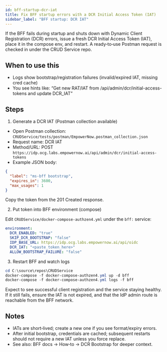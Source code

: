 ```yaml
---
id: bff-startup-dcr-iat
title: Fix BFF startup errors with a DCR Initial Access Token (IAT)
sidebar_label: "BFF startup: DCR IAT"
---
```


If the BFF fails during startup and shuts down with Dynamic Client Registration (DCR) errors, issue a fresh DCR Initial Access Token (IAT), place it in the compose env, and restart. A ready‑to‑use Postman request is checked in under the CRUD Service repo.

## When to use this

- Logs show bootstrap/registration failures (invalid/expired IAT, missing cred cache)
- You see hints like: “Get new RAT/IAT from /api/admin/dcr/initial-access-tokens and update DCR_IAT”

## Steps

1) Generate a DCR IAT (Postman collection available)

- Open Postman collection: `CRUDService/tests/postman/EmpowerNow.postman_collection.json`
- Request name: DCR IAT
- Method/URL: POST `https://idp.ocg.labs.empowernow.ai/api/admin/dcr/initial-access-tokens`
- Example JSON body:

```json
{
  "label": "ms-bff bootstrap",
  "expires_in": 3600,
  "max_usages": 1
}
```

Copy the token from the 201 Created response.

2) Put token into BFF environment (compose)

Edit `CRUDService/docker-compose-authzen4.yml` under the `bff:` service:

```yaml
environment:
  DCR_ENABLED: "true"
  SKIP_DCR_BOOTSTRAP: "false"
  IDP_BASE_URL: https://idp.ocg.labs.empowernow.ai/api/oidc
  DCR_IAT: "<paste_token_here>"
  ALLOW_BOOTSTRAP_FAILURE: "false"
```

3) Restart BFF and watch logs

```powershell
cd C:\source\repos\CRUDService
docker-compose -f docker-compose-authzen4.yml up -d bff
docker-compose -f docker-compose-authzen4.yml logs -f bff
```

Expect to see successful client registration and the service staying healthy. If it still fails, ensure the IAT is not expired, and that the IdP admin route is reachable from the BFF network.

## Notes

- IATs are short‑lived; create a new one if you see format/expiry errors.
- After initial bootstrap, credentials are cached; subsequent restarts should not require a new IAT unless you force replace.
- See also: BFF docs → How‑to → DCR Bootstrap for deeper context.


